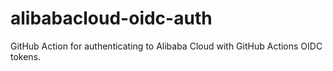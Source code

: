 # alibabacloud-oidc-auth
GitHub Action for authenticating to Alibaba Cloud with GitHub Actions OIDC tokens.
